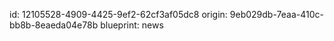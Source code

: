 id: 12105528-4909-4425-9ef2-62cf3af05dc8
origin: 9eb029db-7eaa-410c-bb8b-8eaeda04e78b
blueprint: news
